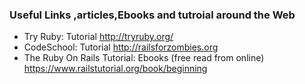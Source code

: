 <h3>Useful Links ,articles,Ebooks and tutroial around the Web </h3>

<ul>
	<li>
		Try Ruby: Tutorial
		<a href="http://tryruby.org/">http://tryruby.org/</a>
	</li>
	<li>
		CodeSchool: Tutorial
		<a href="http://railsforzombies.org">http://railsforzombies.org</a>
	</li>
	<li>
		The Ruby On Rails Tutorial: Ebooks (free read from online)
		<a href="https://www.railstutorial.org/book/beginning">https://www.railstutorial.org/book/beginning</a>
	</li>
	
</ul>


